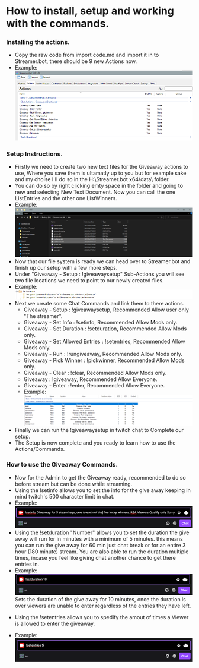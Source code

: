 # How to install, setup and working with the commands.

### Installing the actions.
+ Copy the raw code from import code.md  and import it in to Streamer.bot, there should be 9 new Actions now. 
+ Example: ![alt text](img/1.png "image title")

### Setup Instructions.
+ Firstly we need to create two new text files for the Giveaway actions to use, Where you save them is ultamatly up to you
  but for example sake and my choise I'll do so in the H:\Streamer.bot x64\data\ folder.
+ You can do so by right clicking  emty space in the folder and going to new and selecting New Text Document. Now you can call
  the one ListEntries and the other one ListWinners.
+ Example: ![alt text](img/2.png "image title")
+ Now that our file system is ready we can head over to Streamer.bot and finish up our setup with a few more steps.
+ Under "Giveaway - Setup : !giveawaysetup" Sub-Actions you will see two file locations we need to point to our newly
  created files.
+ Example: ![alt text](img/3.png "image title")
+ Next we create some Chat Commands  and link them to there actions.
    + Giveaway - Setup : !giveawaysetup,      		Recommended Allow user only "The streamer".
    + Giveaway - Set Info : !setinfo,         		Recommended Allow Mods only.
    + Giveaway - Set Duration : !setduration, 		Recommended Allow Mods only.
    + Giveaway - Set Allowed Entries : !setentries, 	Recommended Allow Mods only.
    + Giveaway - Run : !rungiveaway, 			Recommended Allow Mods only.
    + Giveaway - Pick Winner : !pickwinner, 		Recommended Allow Mods only.
    + Giveaway - Clear : !clear, 			Recommended Allow Mods only.
    + Giveaway : !giveaway, 				Recommended Allow Everyone.
    + Giveaway - Enter : !enter, 			Recommended Allow Everyone.
    + Example: ![alt text](img/4.png "image title")
+ Finally we can run the !giveawaysetup in twitch chat to Complete our setup.
+ The Setup is now complete and you ready to learn how to use the Actions/Commands.

### How to use the Giveaway Commands.
+ Now for the Admin to get the Giveaway ready, recommended to do so before stream but can be done while streaming.
+ Using the !setinfo allows you to set the info for the give away keeping in mind twitch's 500 character limit in chat.
+ Example: ![alt text](img/5.png "image title")
+ Using the !setduration "Number" allows you to set the duration the give away will run for in minutes with a minimum of 5 minutes.
  this means you can run  the give away  for 60 min just chat break or for an entire 3 hour (180 minute) stream. You are 
  also able to run the duration multiple times, incase you feel like giving chat another chance to get there entries in.
+ Example: ![alt text](img/6.png "image title")
  Sets the duration of the give away for 10 minutes, once the duration is over viewers are unable to enter regardless of the 
  entries they have left.
* Using the !setentries allows you to spedify the amout of times a Viewer is allowed to enter the giveaway.
+ Example: ![alt text](img/7.png "image title")